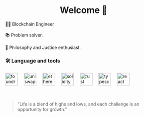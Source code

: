 ###

<h1 align="center">Welcome 👋 </h1>

<p align="left">👨‍💻 Blockchain Engineer 
  <br><br>📚 Problem solver.
  <br><br>🌌 Philosophy and Justice enthusiast.</p>

###

<h3 align="left">🛠 Language and tools</h3>

###

<div align="left">
  <img src="https://moralis.io/wp-content/uploads/web3wiki/170-foundry/637aed6751438b58df4f23db_vsOHSnFCWFd7F4FKD3WyqVs5OL1bbnm-OYI7HxjENC8.png" height="40" alt="foundry logo"  />
  <img width="12" />
  <img src="https://cdn.swisscows.com/image?url=https%3A%2F%2Fcryptologos.cc%2Flogos%2Funiswap-uni-logo.png" height="40" alt="uniswap logo"  />
  <img width="12" />
  <img src="https://cdn.swisscows.com/image?url=https%3A%2F%2Fupload.wikimedia.org%2Fwikipedia%2Fcommons%2Fthumb%2F0%2F05%2FEthereum_logo_2014.svg%2F1257px-Ethereum_logo_2014.svg.png" height="40" alt="ethereum logo"  />
  <img width="12" />
  <img src="https://cdn.jsdelivr.net/gh/devicons/devicon/icons/solidity/solidity-original.svg" height="40" alt="solidity logo"  />
  <img width="12" />
  <img src="https://cdn.swisscows.com/image?url=https%3A%2F%2Flogodix.com%2Flogo%2F700854.png" height="40" alt="rust logo"  />
  <img width="12" />
  <img src="https://cdn.jsdelivr.net/gh/devicons/devicon/icons/typescript/typescript-original.svg" height="40" alt="typescript logo"  />
  <img width="12" />
  <img src="https://cdn.jsdelivr.net/gh/devicons/devicon/icons/react/react-original.svg" height="40" alt="react logo"  />
  <img width="12" />
</div>
<br><br/>
<blockquote>
  <p>"Life is a blend of highs and lows, and each challenge is an opportunity for growth."</p>
</blockquote>
